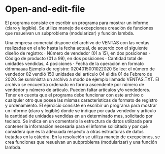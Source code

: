 # Open-and-edit-file
El programa consiste en escribir un programa para mostrar un informe (claro y legible). Se utiliza manejo de excepciones
creación de funciones que resuelvan un subproblema (modularizar) y función lambda.

Una empresa comercial dispone del archivo de VENTAS con las ventas realizadas en el año
hasta la fecha actual, de acuerdo con el siguiente diseño de registro:
· Número de vendedor (01 a 15), en dos posiciones
· Código de producto (01 a 99), en dos posiciones
· Cantidad total de unidades vendidas, 4 posiciones
· Fecha de la operación en formato ddmmaaaa
Ejemplo de registro: 0204015001022020
Se lee: el número de vendedor 02 vendió 150 unidades del artículo 04 el día 01 de Febrero
de 2020.
Se suministra un archivo a modo de ejemplo llamado VENTAS.TXT. El archivo se encuentra
ordenado en forma ascendente por número de vendedor y número de artículo. Pueden faltar
artículos y/o vendedores. Tener en cuenta que el programa debe funcionar con este
archivo o cualquier otro que posea las mismas características de formato de registro y ordenamiento.
El ejercicio consiste en escribir un programa para mostrar un informe (claro y legible) donde
se indique por cada vendedor y artículo la cantidad de unidades vendidas en un determinado
mes, solicitado por teclado.
Se indica en un comentario la estructura de datos utilizada para contener la información necesaria
para el informe solicitado y por qué considera que es la adecuada respecto a otras
estructuras de datos tratadas en la cátedra.
En la resolución se utiliza manejo de excepciones, se crea funciones que resuelvan
un subproblema (modularizar) y una función lambda.
